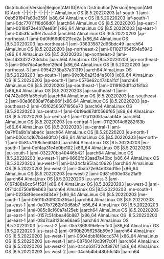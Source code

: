 Distribution|Version|Region|AMI ID|Arch
Distribution|Version|Region|AMI ID|Arch
-|-|-|-|-
-|-|-|-|-
AlmaLinux OS |8.5.20220203 |af-south-1 |ami-0eb591947a63e3591 |x86_64
AlmaLinux OS |8.5.20220203 |af-south-1 |ami-0dc77011f18d66d01 |aarch64
AlmaLinux OS |8.5.20220203 |ap-east-1 |ami-0018d72e4b17ee83f |x86_64
AlmaLinux OS |8.5.20220203 |ap-east-1 |ami-04531cbdfe175ac53 |aarch64
AlmaLinux OS |8.5.20220203 |ap-northeast-1 |ami-0d0fd66d00211cd2a |x86_64
AlmaLinux OS |8.5.20220203 |ap-northeast-1 |ami-038335872d96bdc49 |aarch64
AlmaLinux OS |8.5.20220203 |ap-northeast-2 |ami-011027654594a5942 |x86_64
AlmaLinux OS |8.5.20220203 |ap-northeast-2 |ami-0ec1433322723dcbc |aarch64
AlmaLinux OS |8.5.20220203 |ap-northeast-3 |ami-06d7da4ae8ee129d4 |x86_64
AlmaLinux OS |8.5.20220203 |ap-northeast-3 |ami-0954273ba37a31319 |aarch64
AlmaLinux OS |8.5.20220203 |ap-south-1 |ami-09c0b6a2f3d4a5018 |x86_64
AlmaLinux OS |8.5.20220203 |ap-south-1 |ami-0576e62c47aba1fcf |aarch64
AlmaLinux OS |8.5.20220203 |ap-southeast-1 |ami-0119162df1b2f81b3 |x86_64
AlmaLinux OS |8.5.20220203 |ap-southeast-1 |ami-04742a065fa55efa9 |aarch64
AlmaLinux OS |8.5.20220203 |ap-southeast-2 |ami-00e86688af76ab66f |x86_64
AlmaLinux OS |8.5.20220203 |ap-southeast-2 |ami-05f62565071956e70 |aarch64
AlmaLinux OS |8.5.20220203 |ca-central-1 |ami-0b19ad67df0566f65 |x86_64
AlmaLinux OS |8.5.20220203 |ca-central-1 |ami-02d113051aaaabf4e |aarch64
AlmaLinux OS |8.5.20220203 |eu-central-1 |ami-01129014d6282f83b |x86_64
AlmaLinux OS |8.5.20220203 |eu-central-1 |ami-0a7ff0a9b1a1aba4c |aarch64
AlmaLinux OS |8.5.20220203 |eu-north-1 |ami-006c4c167b3e93fc0 |x86_64
AlmaLinux OS |8.5.20220203 |eu-north-1 |ami-0b81a7f98c5ed041d |aarch64
AlmaLinux OS |8.5.20220203 |eu-south-1 |ami-0ef4aa31e4e0be102 |x86_64
AlmaLinux OS |8.5.20220203 |eu-south-1 |ami-032270bb40446b421 |aarch64
AlmaLinux OS |8.5.20220203 |eu-west-1 |ami-0660fd93aad7a40bc |x86_64
AlmaLinux OS |8.5.20220203 |eu-west-1 |ami-0a34cfa951ac40926 |aarch64
AlmaLinux OS |8.5.20220203 |eu-west-2 |ami-0bab72e94e33dd15e |x86_64
AlmaLinux OS |8.5.20220203 |eu-west-2 |ami-0d81c930e03d21af9 |aarch64
AlmaLinux OS |8.5.20220203 |eu-west-3 |ami-0167d86a0cc54f52f |x86_64
AlmaLinux OS |8.5.20220203 |eu-west-3 |ami-0f71dc0756e19eb63 |aarch64
AlmaLinux OS |8.5.20220203 |me-south-1 |ami-02358f6ecee3d34e7 |x86_64
AlmaLinux OS |8.5.20220203 |me-south-1 |ami-0501fb30900b3f6ad |aarch64
AlmaLinux OS |8.5.20220203 |sa-east-1 |ami-0a07b7262b10d6bb7 |x86_64
AlmaLinux OS |8.5.20220203 |sa-east-1 |ami-085c8c160a7a125eb |aarch64
AlmaLinux OS |8.5.20220203 |us-east-1 |ami-0157c514bea46b887 |x86_64
AlmaLinux OS |8.5.20220203 |us-east-1 |ami-08d7ca8126ce66ae5 |aarch64
AlmaLinux OS |8.5.20220203 |us-east-2 |ami-055736839b6eecfd0 |x86_64
AlmaLinux OS |8.5.20220203 |us-east-2 |ami-0f00b2056258b59d9 |aarch64
AlmaLinux OS |8.5.20220203 |us-west-1 |ami-0604dbb18f8ccc574 |x86_64
AlmaLinux OS |8.5.20220203 |us-west-1 |ami-08760419d39f7c0f1 |aarch64
AlmaLinux OS |8.5.20220203 |us-west-2 |ami-044d631732df3876f |x86_64
AlmaLinux OS |8.5.20220203 |us-west-2 |ami-04c5b4bb48b1dcf4b |aarch64
